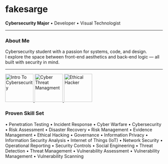 <tr>
    <td valign="top" width="60%">

<h1>fakesarge</h1>

**Cybersecurity Major** • Developer • Visual Technologist  

---

### About Me

Cybersecurity student with a passion for systems, code, and design.  
I explore the space between front-end aesthetics and back-end logic — all built with security in mind.

---
<p align="left"> <a href="#" target="_blank"> <img src="https://images.credly.com/images/af8c6b4e-fc31-47c4-8dcb-eb7a2065dc5b/I2CS__1_.png" width="90" alt="Intro To Cybersecurity" /> </a> <a href="#" target="_blank"> <img src="https://images.credly.com/images/5d5ac32b-d239-42b8-9665-8a921dc3ab47/image.png" width="90" alt="Cyber Threat Managment" /> </a> <a href="#" target="_blank"> <img src="https://images.credly.com/images/242902b5-f527-42ad-865e-977c9e1b5b58/image.png" width="90" alt="Ethical Hacker" /> </a> </p> </td> </tr>

### Proven Skill Set
• Penetration Testing	    • Incident Response	        • Cyber Warfare
• Cybersecurity            	• Risk Assessment	        • Disaster Recovery
• Risk Management	        • Evidence Management	    • Ethical Hacking
• Governance	            • Information Privacy	    • Information Security Analysis
• Internet of Things (IoT)	• Network Security	        • Operational Reporting
• Security Controls	        • Social Engineering	    • Threat Detection
• Threat Management	        • Vulnerability Assessment	• Vulnerability Management
• Vulnerability Scanning

 </tr>

